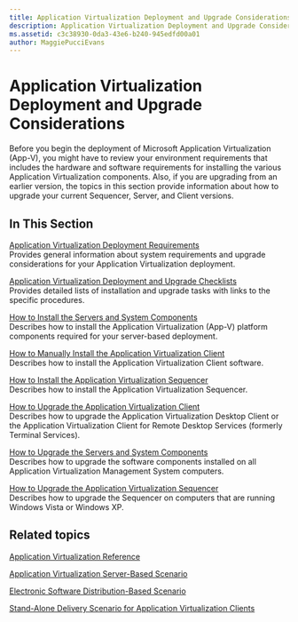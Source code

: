 ```yaml
---
title: Application Virtualization Deployment and Upgrade Considerations
description: Application Virtualization Deployment and Upgrade Considerations
ms.assetid: c3c38930-0da3-43e6-b240-945edfd00a01
author: MaggiePucciEvans
---
```


# Application Virtualization Deployment and Upgrade Considerations


Before you begin the deployment of Microsoft Application Virtualization (App-V), you might have to review your environment requirements that includes the hardware and software requirements for installing the various Application Virtualization components. Also, if you are upgrading from an earlier version, the topics in this section provide information about how to upgrade your current Sequencer, Server, and Client versions.

## In This Section


<a href="" id="application-virtualization-deployment-requirements"></a>[Application Virtualization Deployment Requirements](application-virtualization-deployment-requirements.md)  
Provides general information about system requirements and upgrade considerations for your Application Virtualization deployment.

<a href="" id="application-virtualization-deployment-and-upgrade-checklists"></a>[Application Virtualization Deployment and Upgrade Checklists](application-virtualization-deployment-and-upgrade-checklists.md)  
Provides detailed lists of installation and upgrade tasks with links to the specific procedures.

<a href="" id="how-to-install-the-servers-and-system-components"></a>[How to Install the Servers and System Components](how-to-install-the-servers-and-system-components.md)  
Describes how to install the Application Virtualization (App-V) platform components required for your server-based deployment.

<a href="" id="how-to-manually-install-the-application-virtualization-client"></a>[How to Manually Install the Application Virtualization Client](how-to-manually-install-the-application-virtualization-client.md)  
Describes how to install the Application Virtualization Client software.

<a href="" id="how-to-install-the-application-virtualization-sequencer"></a>[How to Install the Application Virtualization Sequencer](how-to-install-the-application-virtualization-sequencer.md)  
Describes how to install the Application Virtualization Sequencer.

<a href="" id="how-to-upgrade-the-application-virtualization-client"></a>[How to Upgrade the Application Virtualization Client](how-to-upgrade-the-application-virtualization-client.md)  
Describes how to upgrade the Application Virtualization Desktop Client or the Application Virtualization Client for Remote Desktop Services (formerly Terminal Services).

<a href="" id="how-to-upgrade-the-servers-and-system-components"></a>[How to Upgrade the Servers and System Components](how-to-upgrade-the-servers-and-system-components.md)  
Describes how to upgrade the software components installed on all Application Virtualization Management System computers.

<a href="" id="how-to-upgrade-the-application-virtualization-sequencer"></a>[How to Upgrade the Application Virtualization Sequencer](how-to-upgrade-the-application-virtualization-sequencer.md)  
Describes how to upgrade the Sequencer on computers that are running Windows Vista or Windows XP.

## Related topics


[Application Virtualization Reference](application-virtualization-reference.md)

[Application Virtualization Server-Based Scenario](application-virtualization-server-based-scenario.md)

[Electronic Software Distribution-Based Scenario](electronic-software-distribution-based-scenario.md)

[Stand-Alone Delivery Scenario for Application Virtualization Clients](stand-alone-delivery-scenario-for-application-virtualization-clients.md)

 

 





